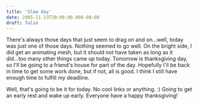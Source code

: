 ```yaml
---
title: 'Slow day'
date: 2005-11-23T20:08:00.000-08:00
draft: false
---
```


There's always those days that just seem to drag on and on...well, today was just one of those days. Nothing seemed to go well. On the bright side, I did get an animating mesh, but it should not have taken as long as it did...too many other things came up today. Tomorrow is thanksgiving day, so I'll be going to a friend's house for part of the day. Hopefully I'll be back in time to get some work done, but if not, all is good. I think I still have enough time to fulfill my deadline.

Well, that's going to be it for today. No cool links or anything. :) Going to get an early rest and wake up early. Everyone have a happy thanksgiving!
